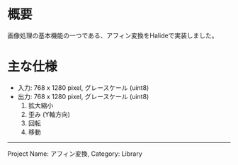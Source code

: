 # 概要

画像処理の基本機能の一つである、アフィン変換をHalideで実装しました。

# 主な仕様

- 入力: 768 x 1280 pixel, グレースケール (uint8)
- 出力: 768 x 1280 pixel, グレースケール (uint8)
    1. 拡大縮小
    2. 歪み (Y軸方向)
    3. 回転
    4. 移動

---
Project Name: アフィン変換, Category: Library

